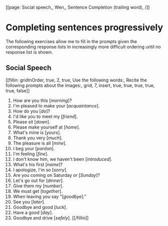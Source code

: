 [[page: Social speech,, Wen,, Sentence Completion (trailing word), /]]

# Completing sentences progressively
The following exercises allow me to fill in the prompts given the corresponding response lists in increasingly more difficult ordering until no response list is shown.
## Social Speech
[[fillin: gridInOrder, true, 2, true, Use the following words:, Recite the following prompts about the images:, grid, 7, insert, true, true, true, true, true, false]]
1. How are you this [_morning_]?
1. I'm pleased to make your [_acquaintance_].
1. How do you [_do_]?
1. I'd like you to meet my [_friend_].
1. Please sit [_down_].
1. Please make yourself at [_home_].
1. What's mine is [_yours_].
1. Thank you very [_much_].
1. The pleasure is all [_mine_].
1. I beg your [_pardon_].
1. I'm feeling [_fine_].
1. I don't know him, we haven't been [_introduced_].
1. What's his first [_name_]?
1. I apologize, I'm so [_sorry_].
1. Are you coming on Saturday or [_Sunday_]?
1. Let's go out for [_dinner_].
1. Give them my [_number_].
1. We must get [_together_].
1. When leaving you say "[_goodbye_]."
1. See you [_later_].
1. Goodbye and good [_luck_].
1. Have a good [_day_].
1. Goodbye and drive [_safely_].
[[/fillin]]

